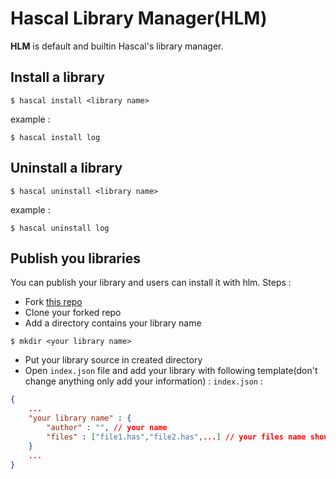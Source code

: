 # Hascal Library Manager(HLM)

**HLM** is default and builtin Hascal's library manager.

## Install a library
```
$ hascal install <library name>
```

example :
```
$ hascal install log
```

## Uninstall a library
```
$ hascal uninstall <library name>
```

example :
```
$ hascal uninstall log
```

## Publish you libraries
You can publish your library and users can install it with hlm.
Steps :
- Fork [this repo](https://github.com/hascal/libs)
- Clone your forked repo
- Add a directory contains your library name
```
$ mkdir <your library name>
```
- Put your library source in created directory
- Open `index.json` file and add your library with following template(don't change anything only add your information) :
`index.json` :
```json
{
    ...
    "your library name" : {
        "author" : "", // your name
        "files" : ["file1.has","file2.has",...] // your files name should be included
    }
    ...
}
```